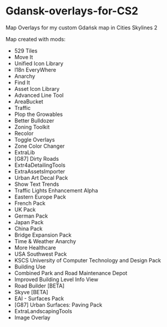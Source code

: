 # Gdansk-overlays-for-CS2
Map Overlays for my custom Gdańsk map in Cities Skylines 2

Map created with mods:
- 529 Tiles
- Move It
- Unified Icon Library
- l18n EveryWhere
- Anarchy
- Find It
- Asset Icon Library
- Advanced Line Tool
- AreaBucket
- Traffic
- Plop the Growables
- Better Bulldozer
- Zoning Toolkit
- Recolor
- Toggle Overlays
- Zone Color Changer
- ExtraLib
- [G87] Dirty Roads
- Extr4aDetailingTools
- ExtraAssetsImporter
- Urban Art Decal Pack
- Show Text Trends
- Traffic Lights Enhancement Alpha
- Eastern Europe Pack
- French Pack
- UK Pack
- German Pack
- Japan Pack
- China Pack
- Bridge Expansion Pack
- Time & Weather Anarchy
- More Healthcare
- USA Southwest Pack
- KSCS University of Computer Technology and Design Pack
- Building Use
- Combined Park and Road Maintenance Depot
- Improved Building Level Info View
- Road Builder [BETA]
- Skyve [BETA]
- EAI - Surfaces Pack
- [G87] Urban Surfaces: Paving Pack
- ExtraLandscapingTools
- Image Overlay
